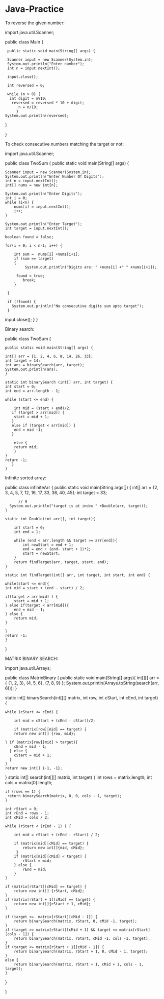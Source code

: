 # Java-Practice

To reverse the given number:

import java.util.Scanner;

public class Main {
    
     public static void main(String[] args) {
     
     Scanner input = new Scanner(System.in);
     System.out.println("Enter number");
     int n = input.nextInt();
       
     input.close();

     int reversed = 0;

     while (n > 0) {
      int digit = n%10;
       reversed = reversed * 10 + digit;
          n = n/10;
         }
    System.out.println(reversed);
    
  }
  
  }


To check consecutive numbers matching the target or not:

import java.util.Scanner;

public class TwoSum {
    public static void main(String[] args) {

    Scanner input = new Scanner(System.in);
    System.out.println("Enter Number Of Digits");
    int n = input.nextInt();
    int[] nums = new int[n];

    System.out.println("Enter Digits");
    int i = 0;
    while (i<n) {
        nums[i] = input.nextInt();
        i++;
    }
    
    System.out.println("Enter Target");
    int target = input.nextInt();

    boolean found = false;

    for(i = 0; i < n-1; i++) {
       
        int sum =  nums[i] +nums[i+1];
        if (sum == target)
        {
             System.out.println("Digits are: " +nums[i] +" " +nums[i+1]);
            
         found = true;
            break;
        }

     }
 
     if (!found) {
       System.out.println("No consecutive digits sum upto target");
     }

 input.close();
    }
}


Binary search: 

public class TwoSum {


    public static void main(String[] args) {

    int[] arr = {1, 2, 4, 6, 8, 14, 26, 33};    
    int target = 14;
    int ans = binarySearch(arr, target);
    System.out.println(ans);
    }

    static int binarySearch (int[] arr, int target) {
    int start = 0;
    int end = arr.length - 1;

    while (start <= end) {
     
        int mid = (start + end)/2;
       if (target > arr[mid]) {
        start = mid + 1;
       }
       else if (target < arr[mid]) {
        end = mid -1;
       }
       
        else {
        return mid;
        }
    }
    return -1;
       }
    }    

Infinite sorted array: 

public class infiniteArr {
    public static void main(String args[]) {
      int[] arr = {2, 3, 4, 5, 7, 12, 16, 17, 33, 36, 40, 45};
      int target = 33;
      
          // 9
      System.out.println("target is at index " +Double(arr, target));
    }

    static int Double(int arr[], int target){
        
        int start = 0;
        int end = 1;
        
        while (end < arr.length && target >= arr[end]){
            int newStart = end + 1;
            end = end + (end- start + 1)*2;
            start = newStart;
        }
        return findTarget(arr, target, start, end);
    }

    static int findTarget(int[] arr, int target, int start, int end) {
    
    while(start <= end){
    int mid = start + (end - start) / 2;

    if(target > arr[mid] ) {
        start = mid + 1;
    } else if(target < arr[mid]){
        end = mid - 1;
    } else {
        return mid;
    }

    }
    return -1;
    }
}

MATRIX BINARY SEARCH:

import java.util.Arrays;

public class MatrixBinary {
    public static void main(String[] args){
        int[][] arr = {
            {1, 2, 3},
            {4, 5, 6},
            {7, 8, 9}
        };
        System.out.println(Arrays.toString(search(arr, 6)));
    }


static int[] binarySearch(int[][] matrix, int row, int cStart, int cEnd, int target) {

    while (cStart <= cEnd) {
      
        int mid = cStart + (cEnd - cStart)/2;
      
        if (matrix[row][mid] == target) {
        return new int[] {row, mid};
      
    } if (matrix[row][mid] > target){
        cEnd = mid - 1; 
      } else {
        cStart = mid + 1;
      }
    }
    return new int[] {-1, -1};
}
static int[] search(int[][] matrix, int target) {
    int rows = matrix.length;
    int cols = matrix[0].length;

    if (rows == 1) {
     return binarySearch(matrix, 0, 0, cols - 1, target);
    }

    int rStart = 0;
    int rEnd = rows - 1;
    int cMid = cols / 2;

    while (rStart < (rEnd - 1) ) {

        int mid = rStart + (rEnd - rStart) / 2;
        
        if (matrix[mid][cMid] == target) {
            return new int[]{mid, cMid};
         }
        if (matrix[mid][cMid] < target) {
            rStart = mid;
        } else {
            rEnd = mid;
        }
    }
 
    if (matrix[rStart][cMid] == target) {
        return new int[] {rStart, cMid};
    }
    if (matrix[rStart + 1][cMid] == target) {
        return new int[]{rStart + 1, cMid};
    }

    if (target <=  matrix[rStart][cMid - 1]) {
        return binarySearch(matrix, rStart, 0, cMid -1, target);
    }
    if (target >= matrix[rStart][cMid + 1] && target <= matrix[rStart][cols - 1]) {
        return binarySearch(matrix, rStart, cMid -1, cols -1, target);
    }
    if (target <= matrix[rStart + 1][cMid - 1]) {
        return binarySearch(matrix, rStart + 1, 0, cMid - 1, target);
    }
    else {
        return binarySearch(matrix, rStart + 1, cMid + 1, cols - 1, target);
    }
}

}
